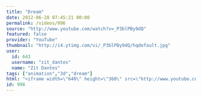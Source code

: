 ```yaml
---
title: "Dream"
date: 2012-06-28 07:45:21 00:00
permalink: /videos/996
source: "http://www.youtube.com/watch?v=_P3blPBy9dQ"
featured: false
provider: "YouTube"
thumbnail: "http://i4.ytimg.com/vi/_P3blPBy9dQ/hqdefault.jpg"
user:
  id: 643
  username: "zit_dantes"
  name: "Zit Dantes"
tags: ["animation","3d","dream"]
html: "<iframe width=\"640\" height=\"360\" src=\"http://www.youtube.com/embed/_P3blPBy9dQ?wmode=transparent&fs=1&feature=oembed\" frameborder=\"0\" allowfullscreen></iframe>"
id: 996
---
```


